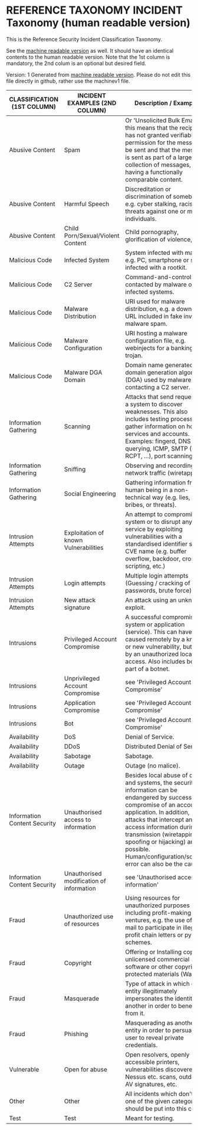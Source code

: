 
# REFERENCE TAXONOMY INCIDENT  Taxonomy (human readable version)


This is the Reference Security Incident Classification Taxonomy.

See the [machine readable version](machinev1) as well. It should have an identical contents to the human readable version.
Note that the 1st column is mandatory, the 2nd colum is an optional but desired field.

Version: 1
Generated from [machine readable version](machinev1). Please do not edit this file directly in github, rather use the machinev1 file.


| CLASSIFICATION (1ST COLUMN)                                   | INCIDENT EXAMPLES (2ND COLUMN)        | Description / Examples |
|---------------------------------------------------------      |------------------------------------   |------------------------|
| Abusive Content | Spam | Or 'Unsolicited Bulk Email', this means that the recipient has not granted verifiable permission for the message to be sent and that the message is sent as part of a larger collection of messages, all having a functionally comparable content. |
| Abusive Content | Harmful Speech | Discreditation or discrimination of somebody, e.g. cyber stalking, racism and threats against one or more individuals. |
| Abusive Content | Child Porn/Sexual/Violent Content | Child pornography, glorification of violence, etc. |
| Malicious Code | Infected System | System infected with malware, e.g. PC, smartphone or server infected with a rootkit. |
| Malicious Code | C2 Server | Command-and-control server contacted by malware on infected systems. |
| Malicious Code | Malware Distribution | URI used for malware distribution, e.g. a download URL included in fake invoice malware spam. |
| Malicious Code | Malware Configuration | URI hosting a malware configuration file, e.g. webinjects for a banking trojan. |
| Malicious Code | Malware DGA Domain | Domain name generated by a domain generation algorithm (DGA) used by malware for contacting a C2 server. |
| Information Gathering | Scanning | Attacks that send requests to a system to discover weaknesses. This also includes testing processes to gather information on hosts, services and accounts. Examples: fingerd, DNS querying, ICMP, SMTP (EXPN, RCPT, ...), port scanning. |
| Information Gathering | Sniffing | Observing and recording of network traffic (wiretapping). |
| Information Gathering | Social Engineering | Gathering information from a human being in a non-technical way (e.g. lies, tricks, bribes, or threats). |
| Intrusion Attempts | Exploitation of known Vulnerabilities | An attempt to compromise a system or to disrupt any service by exploiting vulnerabilities with a standardised identifier such as CVE name (e.g. buffer overflow, backdoor, cross site scripting, etc.) |
| Intrusion Attempts | Login attempts | Multiple login attempts (Guessing / cracking of passwords, brute force). |
| Intrusion Attempts | New attack signature | An attack using an unknown exploit. |
| Intrusions | Privileged Account Compromise | A successful compromise of a system or application (service). This can have been caused remotely by a known or new vulnerability, but also by an unauthorized local access. Also includes being part of a botnet. |
| Intrusions | Unprivileged Account Compromise | see 'Privileged Account Compromise' |
| Intrusions | Application Compromise | see 'Privileged Account Compromise' |
| Intrusions | Bot | see 'Privileged Account Compromise' |
| Availability | DoS | Denial of Service. |
| Availability | DDoS | Distributed Denial of Service. |
| Availability | Sabotage | Sabotage. |
| Availability | Outage | Outage (no malice). |
| Information Content Security | Unauthorised access to information | Besides local abuse of data and systems, the security of information can be endangered by successful compromise of an account or application. In addition, attacks that intercept and access information during transmission (wiretapping, spoofing or hijacking) are possible.  Human/configuration/software error can also be the cause. |
| Information Content Security | Unauthorised modification of information | see 'Unauthorised access to information' |
| Fraud | Unauthorized use of resources | Using resources for unauthorized purposes including profit-making ventures, e.g. the use of e-mail to participate in illegal profit chain letters or pyramid schemes. |
| Fraud | Copyright | Offering or Installing copies of unlicensed commercial software or other copyright protected materials (Warez). |
| Fraud | Masquerade | Type of attack in which one entity illegitimately impersonates the identity of another in order to benefit from it. |
| Fraud | Phishing | Masquerading as another entity in order to persuade the user to reveal private credentials. |
| Vulnerable | Open for abuse | Open resolvers, openly accessible printers, vulnerabilities discovered from Nessus etc. scans, outdated AV signatures, etc. |
| Other | Other | All incidents which don't fit in one of the given categories should be put into this class. |
| Test | Test | Meant for testing. |
